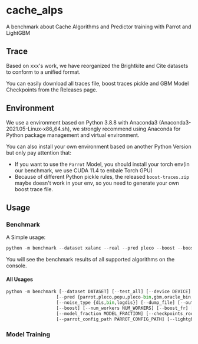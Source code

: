 # cache_alps

A benchmark about Cache Algorithms and Predictor training with Parrot and LightGBM

## Trace

Based on xxx's work, we have reorganized the Brightkite and Cite datasets to conform to a unified format.

You can easily download all traces file, boost traces pickle and GBM Model Checkpoints from the Releases page.

## Environment

We use a environment based on Python 3.8.8 with Anaconda3 (Anaconda3-2021.05-Linux-x86_64.sh), we strongly recommend using Anaconda for Python package management and virtual environment.

You can also install your own environment based on another Python Version but only pay attention that:
- If you want to use the `Parrot` Model, you should install your torch env(in our benchmark, we use CUDA 11.4 to enbale Torch GPU)
- Because of different Python pickle rules, the released `boost-traces.zip` maybe doesn't work in your env, so you need to generate your own boost trace file.

## Usage

### Benchmark

A Simple usage:
```python
python -m benchmark --dataset xalanc --real --pred pleco --boost --boost_fr 
```

You will see the benchmark results of all supported algorithms on the console.

#### All Usages
```python
python -m benchmark [--dataset DATASET] [--test_all] [--device DEVICE] (--oracle | --real)
                   [--pred {parrot,pleco,popu,pleco-bin,gbm,oracle_bin,oracle_dis} [{parrot,pleco,popu,pleco-bin,gbm,oracle_bin,oracle_dis} ...]]
                   [--noise_type {dis,bin,logdis}] [--dump_file] [--output_root_dir OUTPUT_ROOT_DIR] [--verbose]
                   [--boost] [--num_workers NUM_WORKERS] [--boost_fr] [--boost_preds_dir BOOST_PREDS_DIR]
                   [--model_fraction MODEL_FRACTION] [--checkpoints_root_dir CHECKPOINTS_ROOT_DIR]
                   [--parrot_config_path PARROT_CONFIG_PATH] [--lightgbm_config_path LIGHTGBM_CONFIG_PATH]
```


### Model Training